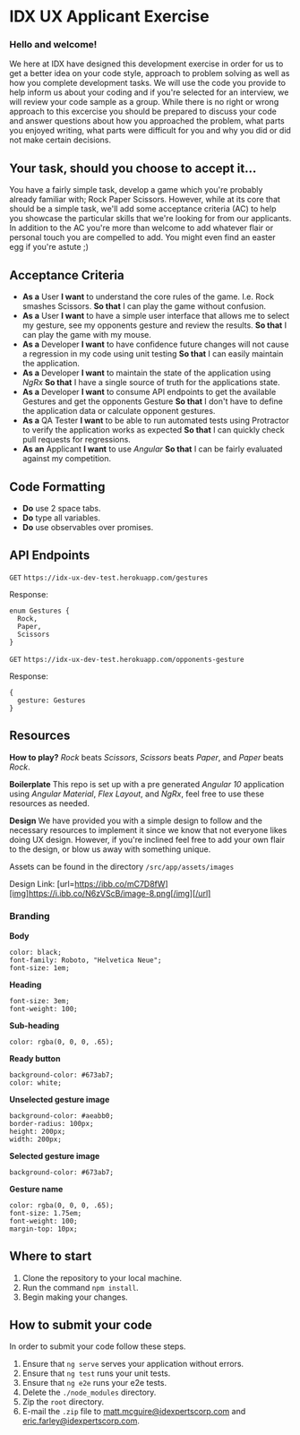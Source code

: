 # IDX UX Applicant Exercise

### Hello and welcome!

We here at IDX have designed this development exercise in order for us to get a better idea on your code style, approach to problem solving as well as how you complete development tasks. We will use the code you provide to help inform us about your coding and if you're selected for an interview, we will review your code sample as a group. While there is no right or wrong approach to this excercise you should be prepared to discuss your code and answer questions about how you approached the problem, what parts you enjoyed writing, what parts were difficult for you and why you did or did not make certain decisions.

## Your task, should you choose to accept it...

You have a fairly simple task, develop a game which you're probably already familiar with; Rock Paper Scissors. However, while at its core that should be a simple task, we'll add some acceptance criteria (AC) to help you showcase the particular skills that we're looking for from our applicants. In addition to the AC you're more than welcome to add whatever flair or personal touch you are compelled to add. You might even find an easter egg if you're astute ;)

## Acceptance Criteria

- **As a** User **I want** to understand the core rules of the game. I.e. Rock smashes Scissors. **So that** I can play the game without confusion.
- **As a** User **I want** to have a simple user interface that allows me to select my gesture, see my opponents gesture and review the results. **So that** I can play the game with my mouse.
- **As a** Developer **I want** to have confidence future changes will not cause a regression in my code using unit testing **So that** I can easily maintain the application.
- **As a** Developer **I want** to maintain the state of the application using _NgRx_ **So that** I have a single source of truth for the applications state.
- **As a** Developer **I want** to consume API endpoints to get the available Gestures and get the opponents Gesture **So that** I don't have to define the application data or calculate opponent gestures.
- **As a** QA Tester **I want** to be able to run automated tests using Protractor to verify the application works as expected **So that** I can quickly check pull requests for regressions.
- **As an** Applicant **I want** to use _Angular_ **So that** I can be fairly evaluated against my competition.

## Code Formatting

- **Do** use 2 space tabs.
- **Do** type all variables.
- **Do** use observables over promises.

## API Endpoints

`GET` `https://idx-ux-dev-test.herokuapp.com/gestures`

Response:

    enum Gestures {
      Rock,
      Paper,
      Scissors
    }

`GET` `https://idx-ux-dev-test.herokuapp.com/opponents-gesture`

Response:

    {
      gesture: Gestures
    }

## Resources

**How to play?** _Rock_ beats _Scissors_, _Scissors_ beats _Paper_, and _Paper_ beats _Rock_.

**Boilerplate** This repo is set up with a pre generated _Angular 10_ application using _Angular Material_, _Flex Layout_, and _NgRx_, feel free to use these resources as needed.

**Design** We have provided you with a simple design to follow and the necessary resources to implement it since we know that not everyone likes doing UX design. However, if you're inclined feel free to add your own flair to the design, or blow us away with something unique.

Assets can be found in the directory `/src/app/assets/images`

Design Link: [url=https://ibb.co/mC7D8fW][img]https://i.ibb.co/N6zVScB/image-8.png[/img][/url]

### Branding 

**Body**

    color: black;
    font-family: Roboto, "Helvetica Neue";
    font-size: 1em;

**Heading**

    font-size: 3em;
    font-weight: 100;

**Sub-heading**

    color: rgba(0, 0, 0, .65);

**Ready button**

    background-color: #673ab7;
    color: white;

**Unselected gesture image**

    background-color: #aeabb0;
    border-radius: 100px;
    height: 200px;
    width: 200px;

**Selected gesture image**

    background-color: #673ab7;

**Gesture name**

    color: rgba(0, 0, 0, .65);
    font-size: 1.75em;
    font-weight: 100;
    margin-top: 10px;

## Where to start

1. Clone the repository to your local machine.
1. Run the command `npm install`.
1. Begin making your changes.

## How to submit your code

In order to submit your code follow these steps.

1. Ensure that `ng serve` serves your application without errors.
1. Ensure that `ng test` runs your unit tests.
1. Ensure that `ng e2e` runs your e2e tests.
1. Delete the `./node_modules` directory.
1. Zip the `root` directory.
1. E-mail the `.zip` file to matt.mcguire@idexpertscorp.com and eric.farley@idexpertscorp.com.